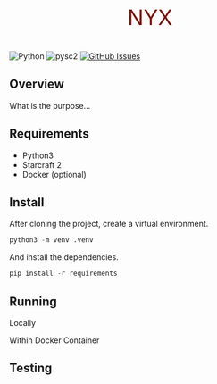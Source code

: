 
<p align="center" style="color:#7a1306;font-size:38px">NYX</p>

![Python](https://img.shields.io/badge/python-v3-blue.svg)
![pysc2](https://img.shields.io/badge/python-v3-blue.svg)
[![GitHub Issues](https://img.shields.io/github/issues/rsmall/nyx.svg)](https://github.com/rsmall/nyx/issues)


## Overview

What is the purpose...


## Requirements

- Python3
- Starcraft 2
- Docker (optional)


## Install

After cloning the project, create a virtual environment.

```python
python3 -m venv .venv
```

And install the dependencies.

```python
pip install -r requirements
```


## Running

Locally

Within Docker Container

## Testing
